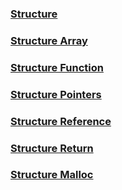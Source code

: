 ### [Structure](CStructure)

### [Structure Array](CStructureArray)

### [Structure Function](CStructureFunction)

### [Structure Pointers](CStructurePointers)

### [Structure Reference](CStructureReference)

### [Structure Return](CStructureReturn)

### [Structure Malloc](CStructureMalloc)